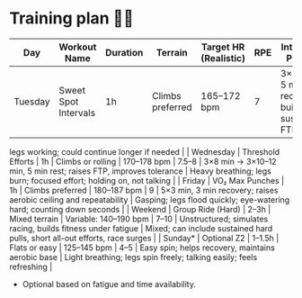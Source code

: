 # Training plan 🚴‍♂️

| Day | Workout Name | Duration | Terrain | Target HR (Realistic) | RPE | Intervals & Purpose | RPE Symptoms |
| --- | --- | --- | --- | --- | --- | --- | --- |
| Tuesday | Sweet Spot Intervals | 1h | Climbs preferred | 165–172 bpm | 7 | 3×12 min, 5 min recovery; builds sustainable FTP power | Breathing deep but steady; 
legs working;
could continue longer if needed |
| Wednesday | Threshold Efforts | 1h | Climbs or rolling | 170–178 bpm | 7.5–8 | 3×8 min → 3×10–12 min, 5 min rest; raises FTP, improves tolerance | Heavy breathing; 
legs burn; 
focused effort; holding on, not talking |
| Friday | VO₂ Max Punches | 1h | Climbs preferred | 180–187 bpm | 9 | 5×3 min, 3 min recovery; raises aerobic ceiling and repeatability | Gasping;
legs flood quickly;
eye-watering hard;
counting down seconds |
| Weekend | Group Ride (Hard) | 2–3h | Mixed terrain | Variable: 140–190 bpm | 7–10 | Unstructured; simulates racing, builds fitness under fatigue | Mixed; can include sustained hard pulls, short all-out efforts, race surges |
| Sunday* | Optional Z2  | 1–1.5h | Flats or easy | 125–145 bpm | 4–5 | Easy spin; helps recovery, maintains aerobic base | Light breathing; legs spin freely; talking easily; feels refreshing |
- Optional based on fatigue and time availability.